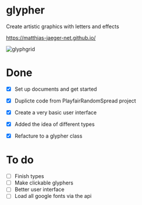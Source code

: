 # glypher
Create artistic graphics with letters and effects

https://matthias-jaeger-net.github.io/

![glyphgrid](img/1691_glyphs_matthias_jaeger.jpg)


# Done
- [x] Set up documents and get started
- [x] Duplicte code from PlayfairRandomSpread project
- [x] Create a very basic user interface
- [x] Added the idea of different types
- [x] Refacture to a glypher class


# To do
- [ ] Finish types
- [ ] Make clickable glyphers
- [ ] Better user interface
- [ ] Load all google fonts via the api
